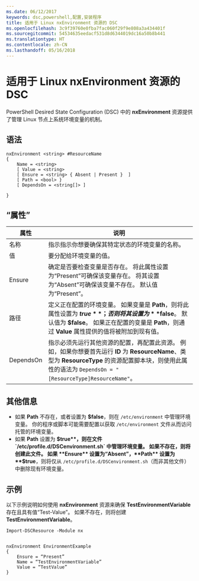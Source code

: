 ```yaml
---
ms.date: 06/12/2017
keywords: dsc,powershell,配置,安装程序
title: 适用于 Linux nxEnvironment 资源的 DSC
ms.openlocfilehash: 3c9f39760e0fba7fac060f29f9e808a3a434401f
ms.sourcegitcommit: 54534635eedacf531d8d6344019dc16a50b8b441
ms.translationtype: HT
ms.contentlocale: zh-CN
ms.lasthandoff: 05/16/2018
---
```

# <a name="dsc-for-linux-nxenvironment-resource"></a>适用于 Linux nxEnvironment 资源的 DSC

PowerShell Desired State Configuration (DSC) 中的 **nxEnvironment** 资源提供了管理 Linux 节点上系统环境变量的机制。

## <a name="syntax"></a>语法

```
nxEnvironment <string> #ResourceName
{
    Name = <string>
    [ Value = <string>
    [ Ensure = <string> { Absent | Present }  ]
    [ Path = <bool> }
    [ DependsOn = <string[]> ]

}
```

## <a name="properties"></a>“属性”

|  属性 |  说明 |
|---|---|
| 名称| 指示指示你想要确保其特定状态的环境变量的名称。|
| 值| 要分配给环境变量的值。|
| Ensure| 确定是否要检查变量是否存在。 将此属性设置为“Present”可确保该变量存在。 将其设置为“Absent”可确保该变量不存在。 默认值为“Present”。|
| 路径| 定义正在配置的环境变量。 如果变量是 **Path**，则将此属性设置为 **$true**；否则将其设置为 **$false**。 默认值为 **$false**。 如果正在配置的变量是 **Path**，则通过 **Value** 属性提供的值将被附加到现有值。|
| DependsOn | 指示必须先运行其他资源的配置，再配置此资源。 例如，如果你想要首先运行 **ID** 为 **ResourceName**、类型为 **ResourceType** 的资源配置脚本块，则使用此属性的语法为 `DependsOn = "[ResourceType]ResourceName"`。|

## <a name="additional-information"></a>其他信息

* 如果 **Path** 不存在，或者设置为 **$false**，则在 `/etc/environment` 中管理环境变量。 你的程序或脚本可能需要配置以获取 `/etc/environment` 文件从而访问托管的环境变量。
* 如果 **Path** 设置为 **$true**，则在文件 `/etc/profile.d/DSCenvironment.sh` 中管理环境变量。 如果不存在，则将创建此文件。 如果 **Ensure** 设置为“Absent”，**Path** 设置为 **$true**，则将仅从 `/etc/profile.d/DSCenvironment.sh`（而非其他文件）中删除现有环境变量。

## <a name="example"></a>示例

以下示例说明如何使用 **nxEnvironment** 资源来确保 **TestEnvironmentVariable** 存在且具有值“Test-Value”。 如果不存在，则将创建 **TestEnvironmentVariable**。

```
Import-DSCResource -Module nx


nxEnvironment EnvironmentExample
{
    Ensure = “Present”
    Name = “TestEnvironmentVariable”
    Value = “TestValue”
}
```